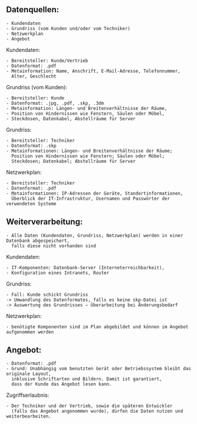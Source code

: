 
<h2>Datenquellen:</h2>

    - Kundendaten
    - Grundriss (vom Kunden und/oder vom Techniker)
    - Netzwerkplan
    - Angebot

Kundendaten:

    - Bereitsteller: Kunde/Vertrieb
    - Datenformat: .pdf
    - Metainformation: Name, Anschrift, E-Mail-Adresse, Telefonnummer, 
      Alter, Geschlecht

Grundriss (vom Kunden):

    - Bereitsteller: Kunde
    - Datenformat: .jpg, .pdf, .skp, .3dm
    - Metainformation: Längen- und Breitenverhältnisse der Räume, 
    - Position von Hindernissen wie Fenstern, Säulen oder Möbel, 
    - Steckdosen, Datenkabel, Abstellräume für Server

Grundriss:

    - Bereitsteller: Techniker
    - Datenformat: .skp
    - Metainformationen: Längen- und Breitenverhältnisse der Räume; 
      Position von Hindernissen wie Fenstern; Säulen oder Möbel; 
      Steckdosen; Datenkabel; Abstellräume für Server

Netzwerkplan: 

    - Bereitsteller: Techniker
    - Datenformat: .pdf
    - Metainformationen: IP-Adressen der Geräte, Standortinformationen, 
      Überblick der IT-Infrastruktur, Usernamen und Passwörter der verwendeten Systeme  

<h2>Weiterverarbeitung:</h2>

    - Alle Daten (Kundendaten, Grundriss, Netzwerkplan) werden in einer Datenbank abgespeichert,
      falls diese nicht vorhanden sind


Kundendaten:

    - IT-Komponenten: Datenbank-Server (Interneterreichbarkeit), 
    - Konfiguration eines Intranets, Router


Grundriss:

    - Fall: Kunde schickt Grundriss
    -> Umwandlung des Datenformates, falls es keine skp-Datei ist
    -> Auswertung des Grundrisses – Überarbeitung bei Änderungsbedarf


Netzwerkplan:

    - benötigte Komponenten sind im Plan abgebildet und können im Angebot aufgenommen werden 

<h2>Angebot:</h2>

    - Datenformat: .pdf
    - Grund: Unabhängig vom benutzten Gerät oder Betriebssystem bleibt das originale Layout, 
      inklusive Schriftarten und Bildern. Damit ist garantiert,
      dass der Kunde das Angebot lesen kann.

Zugriffserlaubnis:

    - Der Techniker und der Vertrieb, sowie die späteren Entwickler 
      (falls das Angebot angenommen wurde), dürfen die Daten nutzen und weiterbearbeiten.


